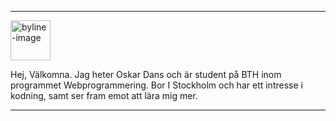 <div class="byline">
    <hr>
    <div class="byline-content">
        <img src="image/bylineimg.png" height=64px alt="byline-image">
        <p> Hej, Välkomna. Jag heter Oskar Dans och är student på BTH inom programmet Webprogrammering. Bor I Stockholm och har ett intresse i kodning, samt ser fram emot att lära mig mer. </p>
    </div>
    <hr>
</div>
